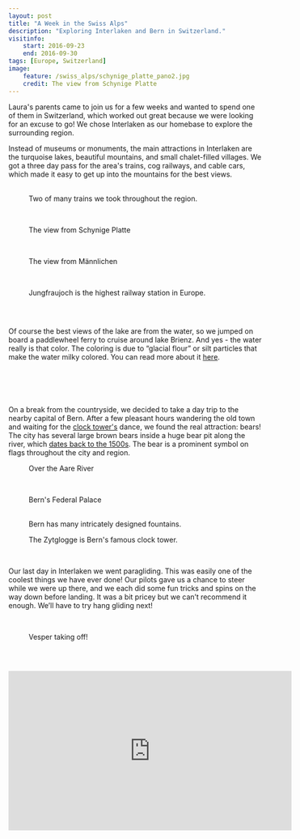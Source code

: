 ```yaml
---
layout: post
title: "A Week in the Swiss Alps"
description: "Exploring Interlaken and Bern in Switzerland."
visitinfo:
    start: 2016-09-23
    end: 2016-09-30
tags: [Europe, Switzerland]
image:
    feature: /swiss_alps/schynige_platte_pano2.jpg
    credit: The view from Schynige Platte
---
```


Laura's parents came to join us for a few weeks and wanted to spend one of them in Switzerland, which worked out great because we were looking for an excuse to go! We chose Interlaken as our homebase to explore the surrounding region. 

Instead of museums or monuments, the main attractions in Interlaken are the turquoise lakes, beautiful mountains, and small chalet-filled villages. We got a three day pass for the area's trains, cog railways, and cable cars, which made it easy to get up into the mountains for the best views.

<figure class="half">
    <a href="/images/swiss_alps/train.jpg"><img src="/images/swiss_alps/train.jpg" alt=""></a>
    <a href="/images/swiss_alps/train2.jpg"><img src="/images/swiss_alps/train2.jpg" alt=""></a>
    <figcaption>Two of many trains we took throughout the region.</figcaption>
</figure>

<figure class="half">
    <a href="/images/swiss_alps/valley.jpg"><img src="/images/swiss_alps/valley.jpg" alt=""></a>
    <a href="/images/swiss_alps/valley2.jpg"><img src="/images/swiss_alps/valley2.jpg" alt=""></a>
</figure>

<figure>
    <a href="/images/swiss_alps/schynige_platte_pano.jpg"><img src="/images/swiss_alps/schynige_platte_pano.jpg" alt=""></a>
    <figcaption>The view from Schynige Platte</figcaption>
</figure>

<figure class="half">
    <a href="/images/swiss_alps/valley3.jpg"><img src="/images/swiss_alps/valley3.jpg" alt=""></a>
    <a href="/images/swiss_alps/valley4.jpg"><img src="/images/swiss_alps/valley4.jpg" alt=""></a>
</figure>

<figure>
    <a href="/images/swiss_alps/mannlichen_pano.jpg"><img src="/images/swiss_alps/mannlichen_pano.jpg" alt=""></a>
    <figcaption>The view from Männlichen</figcaption>
</figure>

<figure class="half">
    <a href="/images/swiss_alps/beer_at_jungfraujoch.jpg"><img src="/images/swiss_alps/beer_at_jungfraujoch.jpg" alt=""></a>
    <a href="/images/swiss_alps/beer_at_mannlichen.jpg"><img src="/images/swiss_alps/beer_at_mannlichen.jpg" alt=""></a>
</figure>

<figure>
    <a href="/images/swiss_alps/jungfraujoch.jpg"><img src="/images/swiss_alps/jungfraujoch.jpg" alt=""></a>
    <figcaption>Jungfraujoch is the highest railway station in Europe.</figcaption>
</figure>

<figure class="half">
    <a href="/images/swiss_alps/schynige_platte.jpg"><img src="/images/swiss_alps/schynige_platte.jpg" alt=""></a>
    <a href="/images/swiss_alps/schynige_platte_selfie.jpg"><img src="/images/swiss_alps/schynige_platte_selfie.jpg" alt=""></a>
</figure>

<figure>
    <a href="/images/swiss_alps/looking_over_the_valley.jpg"><img src="/images/swiss_alps/looking_over_the_valley.jpg" alt=""></a>
</figure>

Of course the best views of the lake are from the water, so we jumped on board a paddlewheel ferry to cruise around lake Brienz. And yes - the water really is that color. The coloring is due to “glacial flour” or silt particles that make the water milky colored. You can read more about it [here](https://en.wikipedia.org/wiki/Rock_flour).

<figure>
    <a href="/images/swiss_alps/brienzsee_pano2.jpg"><img src="/images/swiss_alps/brienzsee_pano2.jpg" alt=""></a>
</figure>

<figure>
    <a href="/images/swiss_alps/brienzsee_house_on_lake.jpg"><img src="/images/swiss_alps/brienzsee_house_on_lake.jpg" alt=""></a>
</figure>

<figure class="half">
    <a href="/images/swiss_alps/brienzsee_boat.jpg"><img src="/images/swiss_alps/brienzsee_boat.jpg" alt=""></a>
    <a href="/images/swiss_alps/sun_through_clouds.jpg"><img src="/images/swiss_alps/sun_through_clouds.jpg" alt=""></a>
</figure>

<figure>
    <a href="/images/swiss_alps/brienzsee_pano.jpg"><img src="/images/swiss_alps/brienzsee_pano.jpg" alt=""></a>
</figure>

On a break from the countryside, we decided to take a day trip to the nearby capital of Bern. After a few pleasant hours wandering the old town and waiting for the [clock tower's](https://en.wikipedia.org/wiki/Zytglogge) dance, we found the real attraction: bears! The city has several large brown bears inside a huge bear pit along the river, which [dates back to the 1500s](https://en.wikipedia.org/wiki/B%C3%A4rengraben). The bear is a prominent symbol on flags throughout the city and region.

<figure>
    <a href="/images/swiss_alps/bern_with_river.jpg"><img src="/images/swiss_alps/bern_with_river.jpg" alt=""></a>
    <figcaption>Over the Aare River</figcaption>
</figure>

<figure class="half">
    <a href="/images/swiss_alps/bern_church.jpg"><img src="/images/swiss_alps/bern_church.jpg" alt=""></a>
    <a href="/images/swiss_alps/bern_gardens.jpg"><img src="/images/swiss_alps/bern_gardens.jpg" alt=""></a>
</figure>

<figure>
    <a href="/images/swiss_alps/bern_federal_palace.jpg"><img src="/images/swiss_alps/bern_federal_palace.jpg" alt=""></a>
    <figcaption>Bern's Federal Palace</figcaption>
</figure>

<figure class="half">
    <a href="/images/swiss_alps/bern_bear_statue.jpg"><img src="/images/swiss_alps/bern_bear_statue.jpg" alt=""></a>
    <a href="/images/swiss_alps/bern_statue_and_clock_tower.jpg"><img src="/images/swiss_alps/bern_statue_and_clock_tower.jpg" alt=""></a>
    <figcaption>Bern has many intricately designed fountains.</figcaption>
</figure>

<figure>
    <a href="/images/swiss_alps/bern_clock_tower.jpg"><img src="/images/swiss_alps/bern_clock_tower.jpg" alt=""></a>
    <figcaption>The Zytglogge is Bern's famous clock tower.</figcaption>
</figure>

<figure class="half">
    <a href="/images/swiss_alps/bern_bear1.jpg"><img src="/images/swiss_alps/bern_bear1.jpg" alt=""></a>
    <a href="/images/swiss_alps/bern_bear2.jpg"><img src="/images/swiss_alps/bern_bear2.jpg" alt=""></a>
</figure>

Our last day in Interlaken we went paragliding. This was easily one of the coolest things we have ever done! Our pilots gave us a chance to steer while we were up there, and we each did some fun tricks and spins on the way down before landing. It was a bit pricey but we can’t recommend it enough. We’ll have to try hang gliding next!

<figure class="half">
    <a href="/images/swiss_alps/paragliding_selfie.jpg"><img src="/images/swiss_alps/paragliding_selfie.jpg" alt=""></a>
    <a href="/images/swiss_alps/paragliding_explanation.jpg"><img src="/images/swiss_alps/paragliding_explanation.jpg" alt=""></a>
</figure>

<figure>
    <a href="/images/swiss_alps/paragliding_takeoff.jpg"><img src="/images/swiss_alps/paragliding_takeoff.jpg" alt=""></a>
    <figcaption>Vesper taking off!</figcaption>
</figure>

<figure class="half">
    <a href="/images/swiss_alps/paragliding_selfie_in_the_air.jpg"><img src="/images/swiss_alps/paragliding_selfie_in_the_air.jpg" alt=""></a>
    <a href="/images/swiss_alps/paragliding_finished_selfie.jpg"><img src="/images/swiss_alps/paragliding_finished_selfie.jpg" alt=""></a>
</figure>

<figure>
    <a href="/images/swiss_alps/paragliding_interlaken_above.jpg"><img src="/images/swiss_alps/paragliding_interlaken_above.jpg" alt=""></a>
</figure>

<iframe width="560" height="315" src="https://www.youtube.com/embed/_xx4NxqLYk8" frameborder="0" allowfullscreen></iframe>
